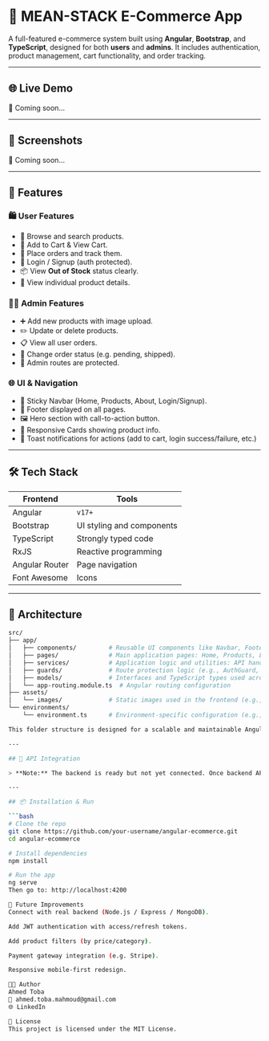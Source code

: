 # 🛒 MEAN-STACK E-Commerce App

A full-featured e-commerce system built using **Angular**, **Bootstrap**, and **TypeScript**, designed for both **users** and **admins**. It includes authentication, product management, cart functionality, and order tracking.

---

## 🌐 Live Demo

🚀 Coming soon...

---

## 📸 Screenshots

🚀 Coming soon...

---

## 📁 Features

### 🛍️ User Features

-   🔎 Browse and search products.
-   🛒 Add to Cart & View Cart.
-   🧾 Place orders and track them.
-   🔐 Login / Signup (auth protected).
-   📦 View **Out of Stock** status clearly.
-   📄 View individual product details.

### 🧑‍💼 Admin Features

-   ➕ Add new products with image upload.
-   ✏️ Update or delete products.
-   📋 View all user orders.
-   📌 Change order status (e.g. pending, shipped).
-   🔐 Admin routes are protected.

### 🌐 UI & Navigation

-   📌 Sticky Navbar (Home, Products, About, Login/Signup).
-   👣 Footer displayed on all pages.
-   🖼️ Hero section with call-to-action button.
-   🧩 Responsive Cards showing product info.
-   💬 Toast notifications for actions (add to cart, login success/failure, etc.)

---

## 🛠️ Tech Stack

| Frontend       | Tools                     |
| -------------- | ------------------------- |
| Angular        | `v17+`                    |
| Bootstrap      | UI styling and components |
| TypeScript     | Strongly typed code       |
| RxJS           | Reactive programming      |
| Angular Router | Page navigation           |
| Font Awesome   | Icons                     |

---

## 🧠 Architecture

```bash
src/
├── app/
│   ├── components/         # Reusable UI components like Navbar, Footer, Card, Toast
│   ├── pages/              # Main application pages: Home, Products, Login, Signup, My Orders, Admin pages
│   ├── services/           # Application logic and utilities: API handling, Auth, Cart, Toast services
│   ├── guards/             # Route protection logic (e.g., AuthGuard, AdminGuard)
│   ├── models/             # Interfaces and TypeScript types used across the app
│   └── app-routing.module.ts  # Angular routing configuration
├── assets/
│   └── images/             # Static images used in the frontend (e.g., product images, banners)
└── environments/
    └── environment.ts      # Environment-specific configuration (e.g., API base URLs)

This folder structure is designed for a scalable and maintainable Angular E-Commerce application. Each directory is organized based on functionality, following best practices for modular development.

---

## 🔗 API Integration

> **Note:** The backend is ready but not yet connected. Once backend APIs are deployed, update `environment.ts` with your API base URL and integrate the HTTP services.

---

## 📦 Installation & Run

```bash
# Clone the repo
git clone https://github.com/your-username/angular-ecommerce.git
cd angular-ecommerce

# Install dependencies
npm install

# Run the app
ng serve
Then go to: http://localhost:4200

🧾 Future Improvements
Connect with real backend (Node.js / Express / MongoDB).

Add JWT authentication with access/refresh tokens.

Add product filters (by price/category).

Payment gateway integration (e.g. Stripe).

Responsive mobile-first redesign.

🧑‍💻 Author
Ahmed Toba
📧 ahmed.toba.mahmoud@gmail.com
🌐 LinkedIn

📄 License
This project is licensed under the MIT License.
```
